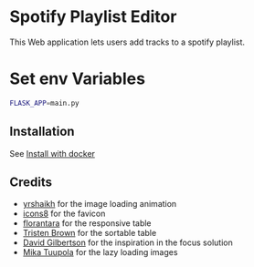 # Spotify Playlist Editor

This Web application lets users add tracks to a spotify playlist. 

# Set env Variables

```bash
FLASK_APP=main.py
```


## Installation

See [Install with docker](/docker)


## Credits

+ [yrshaikh](https://jsfiddle.net/yrshaikh/241kvhjo/?utm_source=website&utm_medium=embed&utm_campaign=241kvhjo) for the image loading animation
+ [icons8](https://icons8.com/) for the favicon
+ [florantara](https://codepen.io/florantara/pen/dROvdb) for the responsive table
+ [Tristen Brown](https://github.com/tristen/tablesort/) for the sortable table
+ [David Gilbertson](https://medium.com/hackernoon/removing-that-ugly-focus-ring-and-keeping-it-too-6c8727fefcd2) for the inspiration in the focus solution
+ [Mika Tuupola](https://github.com/tuupola/lazyload) for the lazy loading images
